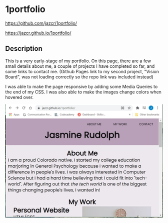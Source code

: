 # 1portfolio

https://github.com/jazcr/1portfolio/

https://jazcr.github.io/1portfolio/


## Description

This is a very early-stage of my portfolio. On this page, there are a few small details about me, a couple of projects I have completed so far, and some links to contact me.
(Github Pages link to my second project, "Vision Board", was not loading correctly so the repo link was included instead)

I was able to make the page responsive by adding some Media Queries to the end of my CSS. I was also able to make the images change colors when hovered over.



![Deployed](assets/img/deploy.JPG "Screenshot")
